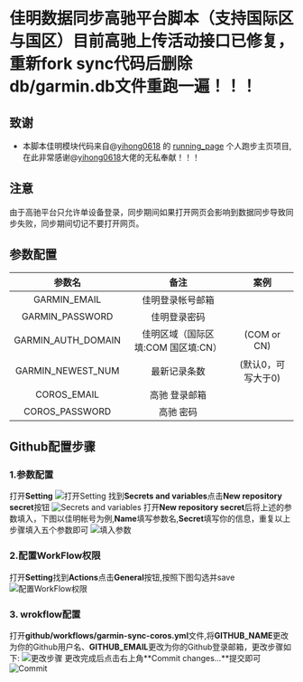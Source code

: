# 佳明数据同步高驰平台脚本（支持国际区与国区）目前高驰上传活动接口已修复，重新fork sync代码后删除db/garmin.db文件重跑一遍！！！
## 致谢
- 本脚本佳明模块代码来自@[yihong0618](https://github.com/yihong0618) 的 [running_page](https://github.com/yihong0618/running_page) 个人跑步主页项目,在此非常感谢@[yihong0618](https://github.com/yihong0618)大佬的无私奉献！！！

## 注意
由于高驰平台只允许单设备登录，同步期间如果打开网页会影响到数据同步导致同步失败，同步期间切记不要打开网页。

## 参数配置
|       参数名       |                备注                |    案例     |
| :----------------: | :--------------------------------: | :---------: |
|    GARMIN_EMAIL    |          佳明登录帐号邮箱          |             |
|  GARMIN_PASSWORD   |            佳明登录密码            |             |
| GARMIN_AUTH_DOMAIN | 佳明区域（国际区填:COM 国区填:CN） | (COM or CN) |
| GARMIN_NEWEST_NUM  | 最新记录条数                     | (默认0，可写大于0) |
|    COROS_EMAIL     |           高驰 登录邮箱           |             |
|   COROS_PASSWORD   |             高驰 密码             |             |

## Github配置步骤
### 1.参数配置
打开**Setting**
![打开Setting](doc/3451692931372_.pic.jpg)
找到**Secrets and variables**点击**New repository secret**按钮
![Secrets and variables](/doc/3461692931472_.pic.jpg)
打开**New repository secret**后将上述的参数填入，下图以佳明帐号为例,**Name**填写参数名,**Secret**填写你的信息，重复以上步骤填入五个参数即可
![填入参数](doc/3471692931624_.pic.jpg)

### 2.配置WorkFlow权限
打开**Setting**找到**Actions**点击**General**按钮,按照下图勾选并save
![配置WorkFlow权限](doc/3481692931856_.pic.jpg)

### 3. wrokflow配置
打开**github/workflows/garmin-sync-coros.yml**文件,将**GITHUB_NAME**更改为你的Github用户名、**GITHUB_EMAIL**更改为你的Github登录邮箱，更改步骤如下:
![更改步骤](doc/3491692932110_.pic.jpg)
更改完成后点击右上角**Commit changes...**提交即可
![Commit](doc/3501692932345_.pic.jpg)
